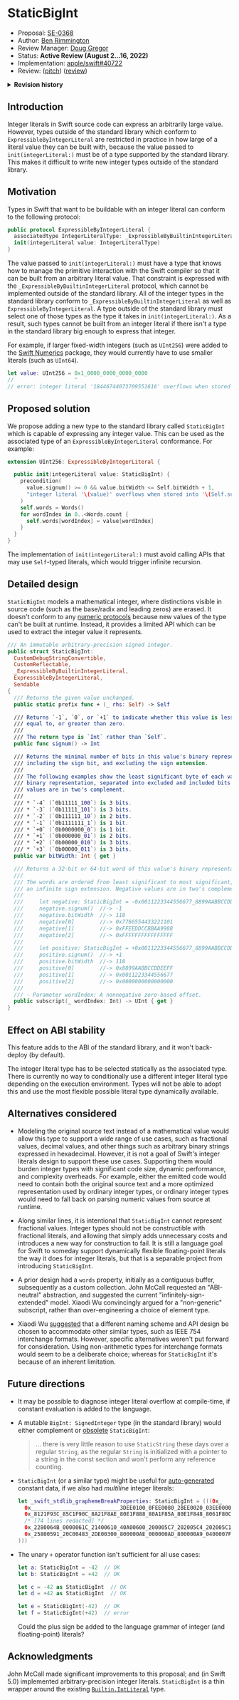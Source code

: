 # StaticBigInt

* Proposal: [SE-0368](0368-staticbigint.md)
* Author: [Ben Rimmington](https://github.com/benrimmington)
* Review Manager: [Doug Gregor](https://github.com/DougGregor)
* Status: **Active Review (August 2...16, 2022)**
* Implementation: [apple/swift#40722](https://github.com/apple/swift/pull/40722)
* Review: ([pitch](https://forums.swift.org/t/staticbigint/54545))
         ([review](https://forums.swift.org/t/se-0368-staticbigint/59421))

<details>
<summary><b>Revision history</b></summary>

|            |                                                   |
| ---------- | ------------------------------------------------- |
| 2022-01-10 | Initial pitch.                                    |
| 2022-02-01 | Updated with an "ABI-neutral" abstraction.        |
| 2022-03-03 | Implemented the `SIMDWordsInteger` prototype.     |
| 2022-04-23 | Updated with an "infinitely-sign-extended" model. |
| 2022-08-08 | Updated with a "non-generic" subscript.           |

</details>

## Introduction

Integer literals in Swift source code can express an arbitrarily large value. However, types outside of the standard library which conform to `ExpressibleByIntegerLiteral` are restricted in practice in how large of a literal value they can be built with, because the value passed to `init(integerLiteral:)` must be of a type supported by the standard library. This makes it difficult to write new integer types outside of the standard library.

## Motivation

Types in Swift that want to be buildable with an integer literal can conform to the following protocol:

```swift
public protocol ExpressibleByIntegerLiteral {
  associatedtype IntegerLiteralType: _ExpressibleByBuiltinIntegerLiteral
  init(integerLiteral value: IntegerLiteralType)
}
```

The value passed to `init(integerLiteral:)` must have a type that knows how to manage the primitive interaction with the Swift compiler so that it can be built from an arbitrary literal value. That constraint is expressed with the `_ExpressibleByBuiltinIntegerLiteral` protocol, which cannot be implemented outside of the standard library. All of the integer types in the standard library conform to `_ExpressibleByBuiltinIntegerLiteral` as well as `ExpressibleByIntegerLiteral`. A type outside of the standard library must select one of those types as the type it takes in `init(integerLiteral:)`. As a result, such types cannot be built from an integer literal if there isn't a type in the standard library big enough to express that integer.

For example, if larger fixed-width integers (such as `UInt256`) were added to the [Swift Numerics][] package, they would currently have to use smaller literals (such as `UInt64`).

```swift
let value: UInt256 = 0x1_0000_0000_0000_0000
//                   ^
// error: integer literal '18446744073709551616' overflows when stored into 'UInt256'
```

## Proposed solution

We propose adding a new type to the standard library called `StaticBigInt` which is capable of expressing any integer value. This can be used as the associated type of an `ExpressibleByIntegerLiteral` conformance. For example:

```swift
extension UInt256: ExpressibleByIntegerLiteral {

  public init(integerLiteral value: StaticBigInt) {
    precondition(
      value.signum() >= 0 && value.bitWidth <= Self.bitWidth + 1,
      "integer literal '\(value)' overflows when stored into '\(Self.self)'"
    )
    self.words = Words()
    for wordIndex in 0..<Words.count {
      self.words[wordIndex] = value[wordIndex]
    }
  }
}
```

The implementation of `init(integerLiteral:)` must avoid calling APIs that may use `Self`-typed literals, which would trigger infinite recursion.

## Detailed design

`StaticBigInt` models a mathematical integer, where distinctions visible in source code (such as the base/radix and leading zeros) are erased. It doesn't conform to any [numeric protocols][] because new values of the type can't be built at runtime. Instead, it provides a limited API which can be used to extract the integer value it represents.

```swift
/// An immutable arbitrary-precision signed integer.
public struct StaticBigInt:
  CustomDebugStringConvertible,
  CustomReflectable,
  _ExpressibleByBuiltinIntegerLiteral,
  ExpressibleByIntegerLiteral,
  Sendable
{
  /// Returns the given value unchanged.
  public static prefix func + (_ rhs: Self) -> Self

  /// Returns `-1`, `0`, or `+1` to indicate whether this value is less than,
  /// equal to, or greater than zero.
  ///
  /// The return type is `Int` rather than `Self`.
  public func signum() -> Int

  /// Returns the minimal number of bits in this value's binary representation,
  /// including the sign bit, and excluding the sign extension.
  ///
  /// The following examples show the least significant byte of each value's
  /// binary representation, separated into excluded and included bits. Negative
  /// values are in two's complement.
  ///
  /// * `-4` (`0b11111_100`) is 3 bits.
  /// * `-3` (`0b11111_101`) is 3 bits.
  /// * `-2` (`0b111111_10`) is 2 bits.
  /// * `-1` (`0b1111111_1`) is 1 bit.
  /// * `+0` (`0b0000000_0`) is 1 bit.
  /// * `+1` (`0b000000_01`) is 2 bits.
  /// * `+2` (`0b00000_010`) is 3 bits.
  /// * `+3` (`0b00000_011`) is 3 bits.
  public var bitWidth: Int { get }

  /// Returns a 32-bit or 64-bit word of this value's binary representation.
  ///
  /// The words are ordered from least significant to most significant, with
  /// an infinite sign extension. Negative values are in two's complement.
  ///
  ///     let negative: StaticBigInt = -0x0011223344556677_8899AABBCCDDEEFF
  ///     negative.signum()  //-> -1
  ///     negative.bitWidth  //-> 118
  ///     negative[0]        //-> 0x7766554433221101
  ///     negative[1]        //-> 0xFFEEDDCCBBAA9988
  ///     negative[2]        //-> 0xFFFFFFFFFFFFFFFF
  ///
  ///     let positive: StaticBigInt = +0x0011223344556677_8899AABBCCDDEEFF
  ///     positive.signum()  //-> +1
  ///     positive.bitWidth  //-> 118
  ///     positive[0]        //-> 0x8899AABBCCDDEEFF
  ///     positive[1]        //-> 0x0011223344556677
  ///     positive[2]        //-> 0x0000000000000000
  ///
  /// - Parameter wordIndex: A nonnegative zero-based offset.
  public subscript(_ wordIndex: Int) -> UInt { get }
}
```

## Effect on ABI stability

This feature adds to the ABI of the standard library, and it won't back-deploy (by default).

The integer literal type has to be selected statically as the associated type. There is currently no way to conditionally use a different integer literal type depending on the execution environment. Types will not be able to adopt this and use the most flexible possible literal type dynamically available.

## Alternatives considered

- Modeling the original source text instead of a mathematical value would allow this type to support a wide range of use cases, such as fractional values, decimal values, and other things such as arbitrary binary strings expressed in hexadecimal. However, it is not a goal of Swift's integer literals design to support these use cases. Supporting them would burden integer types with significant code size, dynamic performance, and complexity overheads. For example, either the emitted code would need to contain both the original source text and a more optimized representation used by ordinary integer types, or ordinary integer types would need to fall back on parsing numeric values from source at runtime.

- Along similar lines, it is intentional that `StaticBigInt` cannot represent fractional values. Integer types should not be constructible with fractional literals, and allowing that simply adds unnecessary costs and introduces a new way for construction to fail. It is still a language goal for Swift to someday support dynamically flexible floating-point literals the way it does for integer literals, but that is a separable project from introducing `StaticBigInt`.

- A prior design had a `words` property, initially as a contiguous buffer, subsequently as a custom collection. John McCall requested an "ABI-neutral" abstraction, and suggested the current "infinitely-sign-extended" model. Xiaodi Wu convincingly argued for a "non-generic" subscript, rather than over-engineering a choice of element type.

- Xiaodi Wu [suggested](https://forums.swift.org/t/staticbigint/54545/23) that a different naming scheme and API design be chosen to accommodate other similar types, such as IEEE 754 interchange formats. However, specific alternatives weren't put forward for consideration. Using non-arithmetic types for interchange formats would seem to be a deliberate choice; whereas for `StaticBigInt` it's because of an inherent limitation.

## Future directions

- It may be possible to diagnose integer literal overflow at compile-time, if constant evaluation is added to the language.

- A mutable `BigInt: SignedInteger` type (in the standard library) would either complement or [obsolete][] `StaticBigInt`:

  > … there is very little reason to use `StaticString` these days over a regular `String`, as the regular `String` is initialized with a pointer to a string in the const section and won't perform any reference counting.

- `StaticBigInt` (or a similar type) might be useful for [auto-generated][] constant data, if we also had *multiline* integer literals:

  ```swift
  let _swift_stdlib_graphemeBreakProperties: StaticBigInt = (((0x_
    0x____________________________3DEE0100_0FEE0080_2BEE0020_03EE0000_B701F947_
    0x_8121F93C_85C1F90C_8A21F8AE_80E1F888_80A1F85A_80E1F848_8061F80C_8541F7D5_
    /* [74 lines redacted] */
    0x_2280064B_0000061C_21400610_40A00600_200005C7_202005C4_202005C1_200005BF_
    0x_25800591_20C00483_2DE00300_800000AE_000000AD_800000A9_0400007F_03E00000_
  )))
  ```

- The unary `+` operator function isn't sufficient for all use cases:

  ```swift
  let a: StaticBigInt = -42  // OK
  let b: StaticBigInt = +42  // OK

  let c = -42 as StaticBigInt  // OK
  let d = +42 as StaticBigInt  // OK

  let e = StaticBigInt(-42)  // OK
  let f = StaticBigInt(+42)  // error
  ```

  Could the plus sign be added to the language grammar of integer (and floating-point) literals?

## Acknowledgments

John McCall made significant improvements to this proposal; and (in Swift 5.0) implemented arbitrary-precision integer literals. `StaticBigInt` is a thin wrapper around the existing [`Builtin.IntLiteral`][] type.

<!----------------------------------------------------------------------------->

[auto-generated]: <https://github.com/apple/swift/blob/4a451829f889a09b18a0d88bec234029c51cea9c/stdlib/public/stubs/Unicode/Common/GraphemeData.h>

[`Builtin.IntLiteral`]: <https://forums.swift.org/t/how-to-find-rounding-error-in-floating-point-integer-literal-initializer/42039/8>

[numeric protocols]: <https://developer.apple.com/documentation/swift/swift_standard_library/numbers_and_basic_values/numeric_protocols>

[obsolete]: <https://forums.swift.org/t/pitch-compile-time-constant-values/53606/9>

[Swift Numerics]: <https://github.com/apple/swift-numerics/issues/4>
